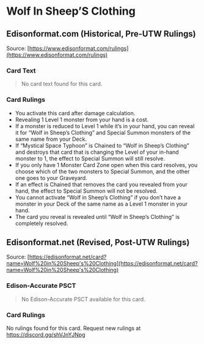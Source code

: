 # Wolf In Sheep’S Clothing

## Edisonformat.com (Historical, Pre-UTW Rulings)

Source: [https://www.edisonformat.com/rulings](https://www.edisonformat.com/rulings)

### Card Text

> No card text found for this card.

### Card Rulings

*   You activate this card after damage calculation.
*   Revealing 1 Level 1 monster from your hand is a cost.
*   If a monster is reduced to Level 1 while it’s in your hand, you can reveal it for “Wolf in Sheep’s Clothing” and Special Summon monsters of the same name from your Deck.
*   If “Mystical Space Typhoon” is Chained to “Wolf in Sheep’s Clothing” and destroys that card that is changing the Level of your in-hand monster to 1, the effect to Special Summon will still resolve.
*   If you only have 1 Monster Card Zone open when this card resolves, you choose which of the two monsters to Special Summon, and the other one goes to your Graveyard.
*   If an effect is Chained that removes the card you revealed from your hand, the effect to Special Summon will not be resolved.
*   You cannot activate “Wolf in Sheep’s Clothing” if you don’t have a monster in your Deck of the same name as a Level 1 monster in your hand.
*   The card you reveal is revealed until “Wolf in Sheep’s Clothing” is completely resolved.

## Edisonformat.net (Revised, Post-UTW Rulings)

Source: [https://edisonformat.net/card?name=Wolf%20in%20Sheep's%20Clothing](https://edisonformat.net/card?name=Wolf%20in%20Sheep's%20Clothing)

### Edison-Accurate PSCT

> No Edison-Accurate PSCT available for this card.

### Card Rulings

No rulings found for this card. Request new rulings at https://discord.gg/shVJnYJNpg
            
